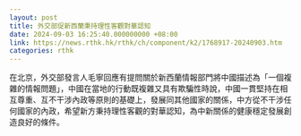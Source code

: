 ```yaml
---
layout: post
title: 外交部促新西蘭秉持理性客觀對華認知
date: 2024-09-03 16:25:40.000000000 +08:00
link: https://news.rthk.hk/rthk/ch/component/k2/1768917-20240903.htm
categories: rthk
---
```


在北京，外交部發言人毛寧回應有提問關於新西蘭情報部門將中國描述為「一個複雜的情報問題」，中國在當地的行動既複雜又具有欺騙性時說，中國一貫堅持在相互尊重、互不干涉內政等原則的基礎上，發展同其他國家的關係，中方從不干涉任何國家的內政，希望新方秉持理性客觀的對華認知，為中新關係的健康穩定發展創造良好的條件。

